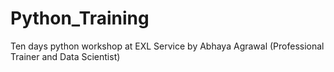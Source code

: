 # Python_Training
Ten days python workshop at EXL Service by Abhaya Agrawal (Professional Trainer and Data Scientist)  
